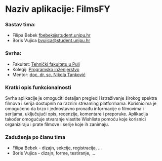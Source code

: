 # Naziv aplikacije: FilmsFY

### Sastav tima:
- Filipa Bebek <fbebek@student.unipu.hr>
- Boris Vujica <bvujica@student.unipu.hr>

### Svrha:
 - Fakultet: [Tehnički fakultetu u Puli](https://tfpu.unipu.hr/tfpu)
 - Kolegij: [Programsko inženjerstvo](https://ntankovic.unipu.hr/PI)
 - Mentor: [doc. dr. sc. Nikola Tanković](https://ntankovic.unipu.hr)


### Kratki opis funkcionalnosti

Svrha aplikacije je omogućiti detaljan pregled i istraživanje širokog spektra filmova i serija dostupnih na raznim streaming platformama. Korisnicima je omogućeno da brzo i jednostavno pronađu informacije o filmovima i serijama, uključujući opis, recenzije, komentare i preporuke. Aplikacija također omogućuje stvaranje vlastite Wishliste pomoću koje korisnici organiziraju i prate filmove i serije koje ih zanimaju. 

### Zaduženja po članu tima
- Filipa Bebek - dizajn, sekcije, registracija, ...
- Boris Vujica - dizajn, forme, testiranje, ...
